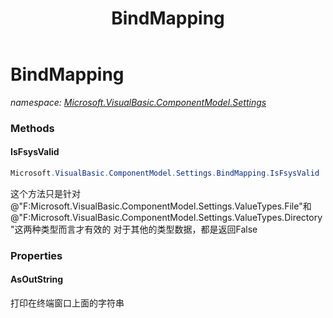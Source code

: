 ﻿---
title: BindMapping
---

# BindMapping
_namespace: [Microsoft.VisualBasic.ComponentModel.Settings](N-Microsoft.VisualBasic.ComponentModel.Settings.html)_



### Methods

#### IsFsysValid
```csharp
Microsoft.VisualBasic.ComponentModel.Settings.BindMapping.IsFsysValid
```
这个方法只是针对@"F:Microsoft.VisualBasic.ComponentModel.Settings.ValueTypes.File"和@"F:Microsoft.VisualBasic.ComponentModel.Settings.ValueTypes.Directory"这两种类型而言才有效的
 对于其他的类型数据，都是返回False



### Properties

#### AsOutString
打印在终端窗口上面的字符串

